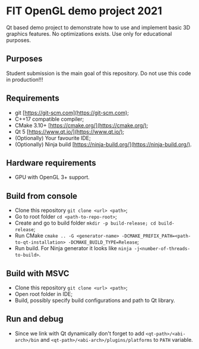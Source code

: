 # FIT OpenGL demo project 2021

Qt based demo project to demonstrate how to use and implement basic 3D graphics features.
No optimizations exists. Use only for educational purposes.

## Purposes

Student submission is the main goal of this repository. Do not use this code in production!!!

## Requirements

- git [https://git-scm.com](https://git-scm.com);
- C++17 compatible compiler;
- CMake 3.10+ [https://cmake.org/](https://cmake.org/);
- Qt 5 [https://www.qt.io/](https://www.qt.io/);
- (Optionally) Your favourite IDE;
- (Optionally) Ninja build [https://ninja-build.org/](https://ninja-build.org/).

## Hardware requirements

- GPU with OpenGL 3+ support.

## Build from console

- Clone this repository `git clone <url> <path>`;
- Go to root folder `cd <path-to-repo-root>`;
- Create and go to build folder `mkdir -p build-release; cd build-release`;
- Run CMake `cmake .. -G <generator-name> -DCMAKE_PREFIX_PATH=<path-to-qt-installation> -DCMAKE_BUILD_TYPE=Release`;
- Run build. For Ninja generator it looks like `ninja -j<number-of-threads-to-build>`.

## Build with MSVC

- Clone this repository `git clone <url> <path>`;
- Open root folder in IDE;
- Build, possibly specify build configurations and path to Qt library.

## Run and debug

- Since we link with Qt dynamically don't forget to add `<qt-path>/<abi-arch>/bin` and `<qt-path>/<abi-arch>/plugins/platforms` to `PATH` variable.
